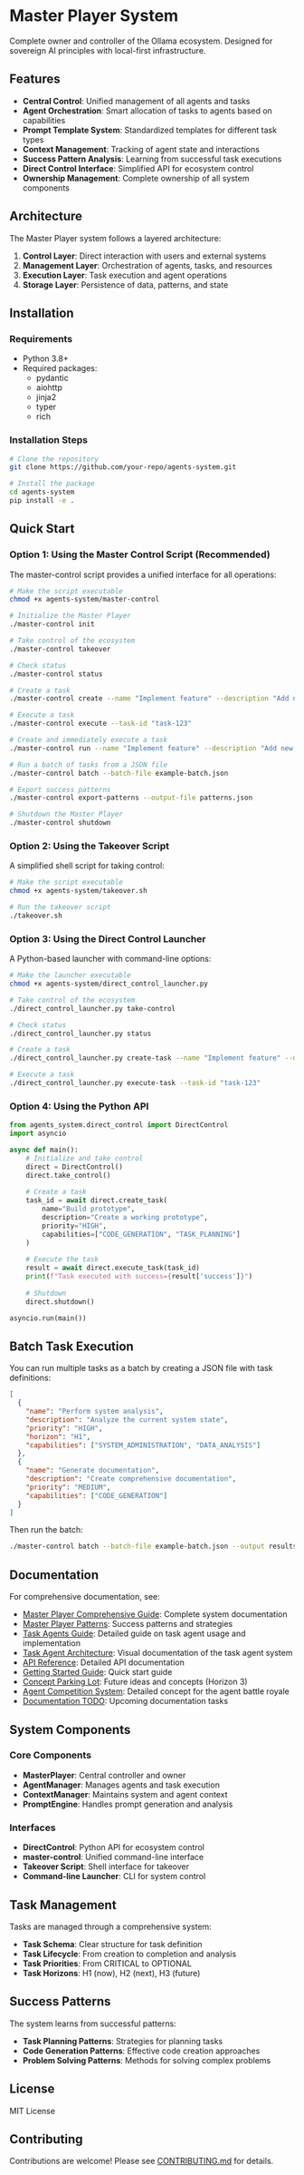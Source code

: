 # Master Player System

Complete owner and controller of the Ollama ecosystem. Designed for sovereign AI principles with local-first infrastructure.

## Features

- **Central Control**: Unified management of all agents and tasks
- **Agent Orchestration**: Smart allocation of tasks to agents based on capabilities
- **Prompt Template System**: Standardized templates for different task types
- **Context Management**: Tracking of agent state and interactions
- **Success Pattern Analysis**: Learning from successful task executions
- **Direct Control Interface**: Simplified API for ecosystem control
- **Ownership Management**: Complete ownership of all system components

## Architecture

The Master Player system follows a layered architecture:

1. **Control Layer**: Direct interaction with users and external systems
2. **Management Layer**: Orchestration of agents, tasks, and resources
3. **Execution Layer**: Task execution and agent operations
4. **Storage Layer**: Persistence of data, patterns, and state

## Installation

### Requirements

- Python 3.8+
- Required packages:
  - pydantic
  - aiohttp
  - jinja2
  - typer
  - rich

### Installation Steps

```bash
# Clone the repository
git clone https://github.com/your-repo/agents-system.git

# Install the package
cd agents-system
pip install -e .
```

## Quick Start

### Option 1: Using the Master Control Script (Recommended)

The master-control script provides a unified interface for all operations:

```bash
# Make the script executable
chmod +x agents-system/master-control

# Initialize the Master Player
./master-control init

# Take control of the ecosystem
./master-control takeover

# Check status
./master-control status

# Create a task
./master-control create --name "Implement feature" --description "Add new functionality" --priority "HIGH" --capabilities "CODE_GENERATION"

# Execute a task
./master-control execute --task-id "task-123"

# Create and immediately execute a task
./master-control run --name "Implement feature" --description "Add new functionality"

# Run a batch of tasks from a JSON file
./master-control batch --batch-file example-batch.json

# Export success patterns
./master-control export-patterns --output-file patterns.json

# Shutdown the Master Player
./master-control shutdown
```

### Option 2: Using the Takeover Script

A simplified shell script for taking control:

```bash
# Make the script executable
chmod +x agents-system/takeover.sh

# Run the takeover script
./takeover.sh
```

### Option 3: Using the Direct Control Launcher

A Python-based launcher with command-line options:

```bash
# Make the launcher executable
chmod +x agents-system/direct_control_launcher.py

# Take control of the ecosystem
./direct_control_launcher.py take-control

# Check status
./direct_control_launcher.py status

# Create a task
./direct_control_launcher.py create-task --name "Implement feature" --description "Add new functionality" --priority "HIGH" --capabilities "CODE_GENERATION"

# Execute a task
./direct_control_launcher.py execute-task --task-id "task-123"
```

### Option 4: Using the Python API

```python
from agents_system.direct_control import DirectControl
import asyncio

async def main():
    # Initialize and take control
    direct = DirectControl()
    direct.take_control()
    
    # Create a task
    task_id = await direct.create_task(
        name="Build prototype",
        description="Create a working prototype",
        priority="HIGH",
        capabilities=["CODE_GENERATION", "TASK_PLANNING"]
    )
    
    # Execute the task
    result = await direct.execute_task(task_id)
    print(f"Task executed with success={result['success']}")
    
    # Shutdown
    direct.shutdown()

asyncio.run(main())
```

## Batch Task Execution

You can run multiple tasks as a batch by creating a JSON file with task definitions:

```json
[
  {
    "name": "Perform system analysis",
    "description": "Analyze the current system state",
    "priority": "HIGH",
    "horizon": "H1",
    "capabilities": ["SYSTEM_ADMINISTRATION", "DATA_ANALYSIS"]
  },
  {
    "name": "Generate documentation",
    "description": "Create comprehensive documentation",
    "priority": "MEDIUM",
    "capabilities": ["CODE_GENERATION"]
  }
]
```

Then run the batch:

```bash
./master-control batch --batch-file example-batch.json --output results.json
```

## Documentation

For comprehensive documentation, see:

- [Master Player Comprehensive Guide](docs/master-player-comprehensive.md): Complete system documentation
- [Master Player Patterns](docs/master-player.mdc): Success patterns and strategies
- [Task Agents Guide](docs/task-agents-guide.md): Detailed guide on task agent usage and implementation
- [Task Agent Architecture](docs/task-agent-architecture.md): Visual documentation of the task agent system
- [API Reference](docs/api-reference.md): Detailed API documentation
- [Getting Started Guide](docs/getting-started.md): Quick start guide
- [Concept Parking Lot](docs/parking-lot.mdc): Future ideas and concepts (Horizon 3)
- [Agent Competition System](docs/agent-competition-system.md): Detailed concept for the agent battle royale
- [Documentation TODO](docs/TODO.md): Upcoming documentation tasks

## System Components

### Core Components

- **MasterPlayer**: Central controller and owner
- **AgentManager**: Manages agents and task execution
- **ContextManager**: Maintains system and agent context
- **PromptEngine**: Handles prompt generation and analysis

### Interfaces

- **DirectControl**: Python API for ecosystem control
- **master-control**: Unified command-line interface
- **Takeover Script**: Shell interface for takeover
- **Command-line Launcher**: CLI for system control

## Task Management

Tasks are managed through a comprehensive system:

- **Task Schema**: Clear structure for task definition
- **Task Lifecycle**: From creation to completion and analysis
- **Task Priorities**: From CRITICAL to OPTIONAL
- **Task Horizons**: H1 (now), H2 (next), H3 (future)

## Success Patterns

The system learns from successful patterns:

- **Task Planning Patterns**: Strategies for planning tasks
- **Code Generation Patterns**: Effective code creation approaches
- **Problem Solving Patterns**: Methods for solving complex problems

## License

MIT License

## Contributing

Contributions are welcome! Please see [CONTRIBUTING.md](CONTRIBUTING.md) for details. 
